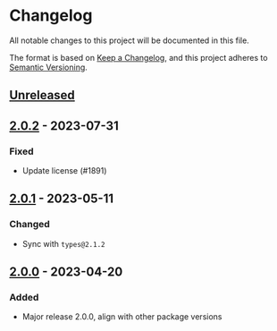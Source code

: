 # Changelog
All notable changes to this project will be documented in this file.

The format is based on [Keep a Changelog](https://keepachangelog.com/en/1.0.0/),
and this project adheres to [Semantic Versioning](https://semver.org/spec/v2.0.0.html).

## [Unreleased]

## [2.0.2] - 2023-07-31
### Fixed
- Update license (#1891)

## [2.0.1] - 2023-05-11
### Changed
- Sync with `types@2.1.2`

## [2.0.0] - 2023-04-20
### Added
- Major release 2.0.0, align with other package versions

[Unreleased]: https://github.com/subquery/subql/compare/v2.0.2...HEAD
[2.0.2]: https://github.com/subquery/subql/compare/v2.0.1...v2.0.2
[2.0.1]: https://github.com/subquery/subql/compare/testing/2.0.0...testing/2.0.1
[2.0.0]: https://github.com/subquery/subql/tag/v2.0.0
